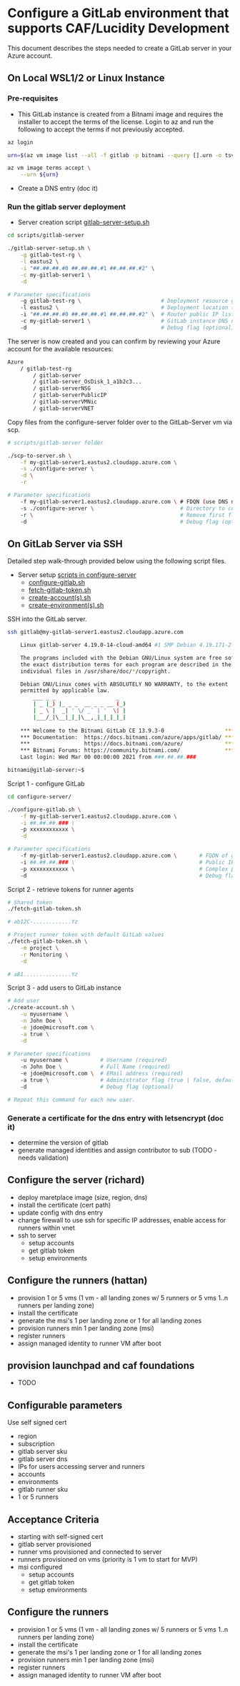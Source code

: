 # Configure a GitLab environment that supports CAF/Lucidity Development

This document describes the steps needed to create a GitLab server in your Azure account.

## On Local WSL1/2 or Linux Instance

### Pre-requisites

- This GitLab instance is created from a Bitnami image and requires the installer to accept the terms of the license. Login to az and run the following to accept the terms if not previously accepted.

```bash
az login

urn=$(az vm image list --all -f gitlab -p bitnami --query [].urn -o tsv)

az vm image terms accept \
    --urn ${urn}
```

- Create a DNS entry (doc it)

### Run the gitlab server deployment

- Server creation script [gitlab-server-setup.sh](./gitlab-server-setup.sh)

```bash
cd scripts/gitlab-server

./gitlab-server-setup.sh \
    -g gitlab-test-rg \
    -l eastus2 \
    -i "##.##.##.#0 ##.##.##.#1 ##.##.##.#2" \
    -c my-gitlab-server1 \
    -d

# Parameter specifications
    -g gitlab-test-rg \                         # Deployment resource group name (required)
    -l eastus2 \                                # Deployment location (required) (required)
    -i "##.##.##.#0 ##.##.##.#1 ##.##.##.#2" \  # Router public IP list for inbound access to instance (required)
    -c my-gitlab-server1 \                      # GitLab instance DNS name label (required)
    -d                                          # Debug flag (optional)

```

The server is now created and you can confirm by reviewing your Azure account for the available resources:

```bash
Azure
    / gitlab-test-rg
        / gitlab-server
        / gitlab-server_OsDisk_1_a1b2c3...
        / gitlab-serverNSG
        / gitlab-serverPublicIP
        / gitlab-serverVMNic
        / gitlab-serverVNET
```

Copy files from the configure-server folder over to the GitLab-Server vm via scp.

```bash
# scripts/gitlab-server folder

./scp-to-server.sh \
    -f my-gitlab-server1.eastus2.cloudapp.azure.com \
    -s ./configure-server \
    -d \
    -r

# Parameter specifications
    -f my-gitlab-server1.eastus2.cloudapp.azure.com \ # FDQN (use DNS name label and location specified above, required)
    -s ./configure-server \                           # Directory to copy (required)
    -r \                                              # Remove first flag (optional) 
    -d                                                # Debug flag (optional)
```

## On GitLab Server via SSH

Detailed step walk-through provided below using the following script files.

- Server setup [scripts in configure-server](./configure-server)
  - [configure-gitlab.sh](./configure-server/configure-gitlab.sh)
  - [fetch-gitlab-token.sh](./configure-server/fetch-gitlab-token.sh)
  - [create-account(s).sh](./configure-server/create-account.sh)
  - [create-environment(s).sh](./configure-server/create-environment.sh)

SSH into the GitLab server.

```bash
ssh gitlab@my-gitlab-server1.eastus2.cloudapp.azure.com

    Linux gitlab-server 4.19.0-14-cloud-amd64 #1 SMP Debian 4.19.171-2 (2021-01-30) x86_64

    The programs included with the Debian GNU/Linux system are free software;
    the exact distribution terms for each program are described in the
    individual files in /usr/share/doc/*/copyright.

    Debian GNU/Linux comes with ABSOLUTELY NO WARRANTY, to the extent
    permitted by applicable law.
        ___ _ _                   _
        | _ |_) |_ _ _  __ _ _ __ (_)
        | _ \ |  _| ' \/ _` | '  \| |
        |___/_|\__|_|_|\__,_|_|_|_|_|
    
    *** Welcome to the Bitnami GitLab CE 13.9.3-0                   ***
    *** Documentation:  https://docs.bitnami.com/azure/apps/gitlab/ ***
    ***                 https://docs.bitnami.com/azure/             ***
    *** Bitnami Forums: https://community.bitnami.com/              ***
    Last login: Wed Mar 00 00:00:00 2021 from ###.##.##.###

bitnami@gitlab-server:~$ 
```

Script 1 - configure GitLab

```bash
cd configure-server/

./configure-gitlab.sh \
    -f my-gitlab-server1.eastus2.cloudapp.azure.com \
    -i ##.##.##.### \
    -p xxxxxxxxxxxx \
    -d

# Parameter specifications
    -f my-gitlab-server1.eastus2.cloudapp.azure.com \       # FQDN of gitlab-server (required)
    -i ##.##.##.### \                                       # Public IP of gitlab-server (from Azure, required)
    -p xxxxxxxxxxxx \                                       # Complex password for root admin (required)
    -d                                                      # Debug flag (optional)
```

Script 2 - retrieve tokens for runner agents

```bash
# Shared token
./fetch-gitlab-token.sh

# ab12C-............Yz

# Project runner token with default GitLab values
./fetch-gitlab-token.sh \
    -m project \
    -r Monitoring \
    -d

# aB1...............Yz
```

Script 3 - add users to GitLab instance

```bash
# Add user
./create-account.sh \
    -u myusername \
    -n John Doe \
    -e jdoe@microsoft.com \
    -a true \
    -d

# Parameter specifications
    -u myusername \          # Username (required)
    -n John Doe \            # Full Name (required)
    -e jdoe@microsoft.com \  # EMail address (required)
    -a true \                # Administrator flag (true | false, default false)
    -d                       # Debug flag (optional)

# Repeat this command for each new user.
```

### Generate a certificate for the dns entry with letsencrypt (doc it)

- determine the version of gitlab
- generate managed identities and assign contributor to sub (TODO - needs validation)

## Configure the server (richard)

- deploy maretplace image (size, region, dns)
- install the certificate (cert path)
- update config with dns entry
- change firewall to use ssh for specific IP addresses, enable access for runners within vnet
- ssh to server
  - setup accounts
  - get gitlab token
  - setup environments

## Configure the runners (hattan)

- provision 1 or 5 vms (1 vm - all landing zones w/ 5 runners or 5 vms 1..n runners per landing zone)
- install the certificate
- generate the msi's 1 per landing zone or 1 for all landing zones
- provision runners min 1 per landing zone (msi)
- register runners
- assign managed identity to runner VM after boot

## provision launchpad and caf foundations

- TODO

## Configurable parameters

Use self signed cert

- region
- subscription
- gitlab server sku
- gitlab server dns
- IPs for users accessing server and runners
- accounts
- environments
- gitlab runner sku
- 1 or 5 runners

## Acceptance Criteria

- starting with self-signed cert
- gitlab server provisioned
- runner vms provisioned and connected to server
- runners provisioned on vms (priority is 1 vm to start for MVP)
- msi configured
  - setup accounts
  - get gitlab token
  - setup environments

## Configure the runners

- provision 1 or 5 vms (1 vm - all landing zones w/ 5 runners or 5 vms 1..n runners per landing zone)
- install the certificate
- generate the msi's 1 per landing zone or 1 for all landing zones
- provision runners min 1 per landing zone (msi)
- register runners
- assign managed identity to runner VM after boot
